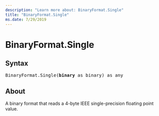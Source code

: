 ```yaml
---
description: "Learn more about: BinaryFormat.Single"
title: "BinaryFormat.Single"
ms.date: 7/29/2019
---
```

# BinaryFormat.Single

## Syntax

<pre>
BinaryFormat.Single(<b>binary</b> as binary) as any
</pre>  
  
## About  
A binary format that reads a 4-byte IEEE single-precision floating point value.
  
